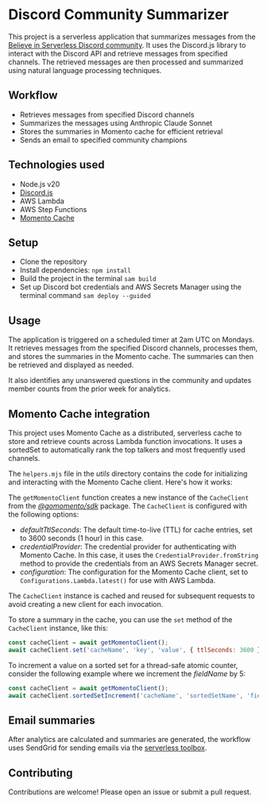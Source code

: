 # Discord Community Summarizer

This project is a serverless application that summarizes messages from the [Believe in Serverless Discord community](https://believeinserverless.com/community). It uses the Discord.js library to interact with the Discord API and retrieve messages from specified channels. The retrieved messages are then processed and summarized using natural language processing techniques.

## Workflow

* Retrieves messages from specified Discord channels
* Summarizes the messages using Anthropic Claude Sonnet
* Stores the summaries in Momento cache for efficient retrieval
* Sends an email to specified community champions

## Technologies used

* Node.js v20
* [Discord.js](https://discord.js.org/)
* AWS Lambda
* AWS Step Functions
* [Momento Cache](https://gomomento.com/platform/cache)

## Setup

* Clone the repository
* Install dependencies: `npm install`
* Build the project in the terminal `sam build`
* Set up Discord bot credentials and AWS Secrets Manager using the terminal command `sam deploy --guided`

## Usage

The application is triggered on a scheduled timer at 2am UTC on Mondays. It retrieves messages from the specified Discord channels, processes them, and stores the summaries in the Momento cache. The summaries can then be retrieved and displayed as needed.

It also identifies any unanswered questions in the community and updates member counts from the prior week for analytics.

## Momento Cache integration

This project uses Momento Cache as a distributed, serverless cache to store and retrieve counts across Lambda function invocations. It uses a sortedSet to automatically rank the top talkers and most frequently used channels.

The `helpers.mjs` file in the *utils* directory contains the code for initializing and interacting with the Momento Cache client. Here's how it works:

The `getMomentoClient` function creates a new instance of the `CacheClient` from the [*@gomomento/sdk*](https://www.npmjs.com/package/@gomomento/sdk) package. The `CacheClient` is configured with the following options:

* *defaultTtlSeconds*: The default time-to-live (TTL) for cache entries, set to 3600 seconds (1 hour) in this case.
* *credentialProvider*: The credential provider for authenticating with Momento Cache. In this case, it uses the `CredentialProvider.fromString` method to provide the credentials from an AWS Secrets Manager secret.
* *configuration*: The configuration for the Momento Cache client, set to `Configurations.Lambda.latest()` for use with AWS Lambda.

The `CacheClient` instance is cached and reused for subsequent requests to avoid creating a new client for each invocation.

To store a summary in the cache, you can use the `set` method of the `CacheClient` instance, like this:
```javascript
const cacheClient = await getMomentoClient();
await cacheClient.set('cacheName', 'key', 'value', { ttlSeconds: 3600 });
```

To increment a value on a sorted set for a thread-safe atomic counter, consider the following example where we increment the *fieldName* by 5:
```javascript
const cacheClient = await getMomentoClient();
await cacheClient.sortedSetIncrement('cacheName', 'sortedSetName', 'fieldName', 5);
```

## Email summaries

After analytics are calculated and summaries are generated, the workflow uses SendGrid for sending emails via the [serverless toolbox](https://github.com/readysetcloud/serverless-toolbox).

## Contributing

Contributions are welcome! Please open an issue or submit a pull request.
